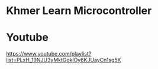 # Khmer Learn Microcontroller

# Youtube
https://www.youtube.com/playlist?list=PLxH_19NJU3yMktGoklOy6KJUayCn1sg5K
